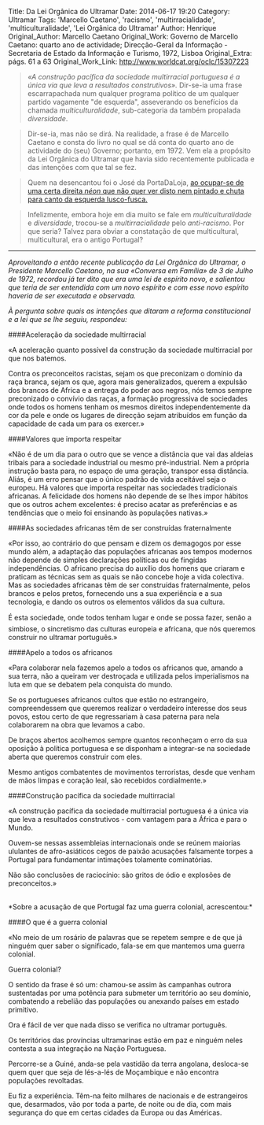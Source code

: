 Title: Da Lei Orgânica do Ultramar
Date: 2014-06-17 19:20
Category: Ultramar
Tags: 'Marcello Caetano', 'racismo', 'multirracialidade', 'multiculturalidade', 'Lei Orgânica do Ultramar'
Author: Henrique
Original_Author: Marcello Caetano
Original_Work: Governo de Marcello Caetano: quarto ano de actividade; Direcção-Geral da Informação - Secretaria de Estado da Informação e Turismo, 1972, Lisboa
Original_Extra: págs. 61 a 63
Original_Work_Link: http://www.worldcat.org/oclc/15307223

<!-- PELICAN_BEGIN_SUMMARY -->
> *«A construção pacífica da sociedade multirracial portuguesa é a única via que leva a resultados construtivos».* Dir-se-ia uma frase escarrapachada num qualquer programa político de um qualquer partido vagamente "de esquerda", asseverando os benefícios da chamada *multiculturalidade*, sub-categoria da também propalada *diversidade*. 

> Dir-se-ia, mas não se dirá. Na realidade, a frase é de Marcello Caetano e consta do livro no qual se dá conta do quarto ano de actividade do (seu) Governo; portanto, em 1972. Vem ela a propósito da Lei Orgânica do Ultramar que havia sido recentemente publicada e das intenções com que tal se fez.<!-- PELICAN_END_SUMMARY -->

> Quem na desencantou foi o José da PortaDaLoja, [ao ocupar-se de uma certa direita *néon* que não quer ver disto nem pintado e chuta para canto da esquerda lusco-fusca.][1]

> Infelizmente, embora hoje em dia muito se fale em *multiculturalidade* e *diversidade*, trocou-se a *multirracialidade* pelo *anti-racismo*. Por que seria? Talvez para obviar a constatação de que multicultural, multicultural, era o antigo Portugal? 

[1]: http://portadaloja.blogspot.co.uk/2014/06/a-direita-neo-segundo-esquerda-velha-e.html

---

*Aproveitando a então recente publicação da Lei Orgânica do Ultramar, o Presidente Marcello Caetano, na sua «Conversa em Família» de 3 de Julho de 1972, recordou já ter dito que era uma lei de espírito novo, e salientou que teria de ser entendida com um novo espírito e com esse novo espírito haveria de ser executada e observada.*

*À pergunta sobre quais as intenções que ditaram a reforma constitucional e a lei que se lhe seguiu, respondeu:*

####Aceleração da sociedade multirracial

«A aceleração quanto possível da construção da sociedade multirracial por que nos batemos.

Contra os preconceitos racistas, sejam os que preconizam o domínio da raça branca, sejam os que, agora mais generalizados, querem a expulsão dos brancos de Africa e a entrega do poder aos negros, nós temos sempre preconizado o convívio das raças, a formação progressiva de sociedades onde todos os homens tenham os mesmos direitos independentemente da cor da pele e onde os lugares de direcção sejam atribuídos em função da capacidade de cada um para os exercer.»

####Valores que importa respeitar

«Não é de um dia para o outro que se vence a distância que vai das aldeias tribais para a sociedade industrial ou mesmo pré-industrial. Nem a própria instrução basta para, no espaço de uma geração, transpor essa distância. Aliás, é um erro pensar que o único padrão de vida aceitável seja o europeu. Há valores que importa respeitar nas sociedades tradicionais africanas. A felicidade dos homens não depende de se lhes impor hábitos que os outros achem excelentes: é preciso acatar as preferências e as tendências que o meio foi ensinando às populações nativas.»

####As sociedades africanas têm de ser construídas fraternalmente

«Por isso, ao contrário do que pensam e dizem os demagogos por esse mundo além, a adaptação das populações africanas aos tempos modernos não depende de simples declarações políticas ou de fingidas independências. O africano precisa do auxílio dos homens que criaram e praticam as técnicas sem as quais se não concebe hoje a vida colectiva. Mas as sociedades africanas têm de ser construídas fraternalmente, pelos brancos e pelos pretos, fornecendo uns a sua experiência e a sua tecnologia, e dando os outros os elementos válidos da sua cultura.

É esta sociedade, onde todos tenham lugar e onde se possa fazer, senão a simbiose, o sincretismo das culturas europeia e africana, que nós queremos construir no ultramar português.»

####Apelo a todos os africanos

«Para colaborar nela fazemos apelo a todos os africanos que, amando a sua terra, não a queiram ver destroçada e utilizada pelos imperialismos na luta em que se debatem pela conquista do mundo.

Se os portugueses africanos cultos que estão no estrangeiro, compreendessem que queremos realizar o verdadeiro interesse dos seus povos, estou certo de que regressariam à casa paterna para nela colaborarem na obra que levamos a cabo.

De braços abertos acolhemos sempre quantos reconheçam o erro da sua oposição à política portuguesa e se disponham a integrar-se na sociedade aberta que queremos construir com eles.

Mesmo antigos combatentes de movimentos terroristas, desde que venham de mãos limpas e coração leal, são recebidos cordialmente.»

####Construção pacífica da sociedade multirracial

«A construção pacífica da sociedade multirracial portuguesa é a única via que leva a resultados construtivos - com vantagem para a África e para o Mundo.

Ouvem-se nessas assembleias internacionais onde se reúnem maiorias ululantes de afro-asiáticos cegos de paixão acusações falsamente torpes a Portugal para fundamentar intimações tolamente cominatórias.

Não são conclusões de raciocínio: são gritos de ódio e explosões de preconceitos.»

<br>
*Sobre a acusação de que Portugal faz uma guerra colonial, acrescentou:*

####O que é a guerra colonial

«No meio de um rosário de palavras que se repetem sempre e de que já ninguém quer saber o significado, fala-se em que mantemos uma guerra colonial.

Guerra colonial?

O sentido da frase é só um: chamou-se assim às campanhas outrora sustentadas por uma potência para submeter um território ao seu domínio, combatendo a rebelião das populações ou anexando países em estado primitivo.

Ora é fácil de ver que nada disso se verifica no ultramar português.

Os territórios das províncias ultramarinas estão em paz e ninguém neles contesta a sua integração na Nação Portuguesa.

Percorre-se a Guiné, anda-se pela vastidão da terra angolana, desloca-se quem quer que seja de lés-a-lés de Moçambique e não encontra populações revoltadas.

Eu fiz a experiência. Têm-na feito milhares de nacionais e de estrangeiros que, desarmados, vão por toda a parte, de noite ou de dia, com mais segurança do que em certas cidades da Europa ou das Américas.





